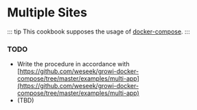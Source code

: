 # Multiple Sites

::: tip
This cookbook supposes the usage of [docker-compose](../getting-started/docker-compose.md).
:::

### TODO

* Write the procedure in accordance with [https://github.com/weseek/growi-docker-compose/tree/master/examples/multi-app](https://github.com/weseek/growi-docker-compose/tree/master/examples/multi-app)
* \(TBD\)

